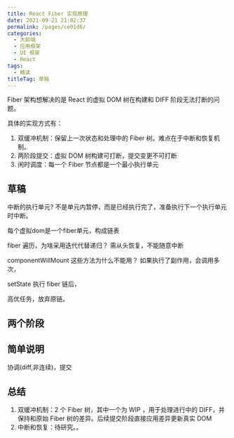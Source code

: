 ```yaml
---
title: React Fiber 实现原理
date: 2021-09-21 21:02:37
permalink: /pages/ce01d6/
categories: 
  - 大前端
  - 应用框架
  - UI 框架
  - React
tags: 
  - 精读
titleTag: 草稿
---
```


Fiber 架构想解决的是 React 的虚拟 DOM 树在构建和 DIFF 阶段无法打断的问题。

具体的实现方式有：
1. 双缓冲机制：保留上一次状态和处理中的 Fiber 树。难点在于中断和恢复机制。
2. 两阶段提交：虚拟 DOM 树构建可打断，提交变更不可打断
3. 闲时调度：每一个 Fiber 节点都是一个最小执行单元

## 草稿

中断的执行单元? 不是单元内暂停，而是已经执行完了，准备执行下一个执行单元时中断。

每个虚拟dom是一个fiber单元，构成链表

fiber 遍历，为啥采用迭代代替递归？
需从头恢复，不能随意中断

componentWillMount 这些方法为什么不能用？
如果执行了副作用，会调用多次，

setState 执行 fiber 链后，

高优任务，放弃原链。

## 两个阶段



## 简单说明

协调(diff,非连续)，提交

## 总结

1. 双缓冲机制：2 个 Fiber 树，其中一个为 WIP ，用于处理进行中的 DIFF，并保持和原始 Fiber 树的差异。后续提交阶段直接应用差异更新真实 DOM
2. 中断和恢复：待研究。。